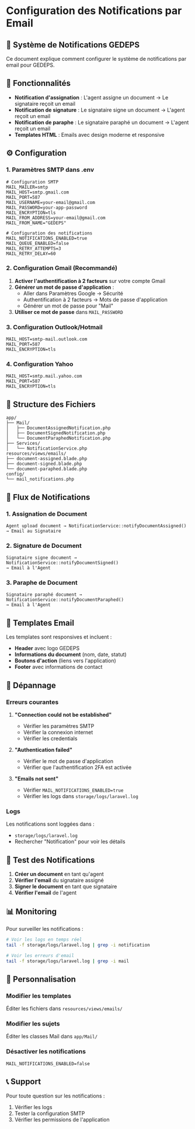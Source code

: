 # Configuration des Notifications par Email

## 📧 Système de Notifications GEDEPS

Ce document explique comment configurer le système de notifications par email pour GEDEPS.

## 🚀 Fonctionnalités

- **Notification d'assignation** : L'agent assigne un document → Le signataire reçoit un email
- **Notification de signature** : Le signataire signe un document → L'agent reçoit un email
- **Notification de paraphe** : Le signataire paraphé un document → L'agent reçoit un email
- **Templates HTML** : Emails avec design moderne et responsive

## ⚙️ Configuration

### 1. Paramètres SMTP dans .env

```env
# Configuration SMTP
MAIL_MAILER=smtp
MAIL_HOST=smtp.gmail.com
MAIL_PORT=587
MAIL_USERNAME=your-email@gmail.com
MAIL_PASSWORD=your-app-password
MAIL_ENCRYPTION=tls
MAIL_FROM_ADDRESS=your-email@gmail.com
MAIL_FROM_NAME="GEDEPS"

# Configuration des notifications
MAIL_NOTIFICATIONS_ENABLED=true
MAIL_QUEUE_ENABLED=false
MAIL_RETRY_ATTEMPTS=3
MAIL_RETRY_DELAY=60
```

### 2. Configuration Gmail (Recommandé)

1. **Activer l'authentification à 2 facteurs** sur votre compte Gmail
2. **Générer un mot de passe d'application** :
   - Aller dans Paramètres Google → Sécurité
   - Authentification à 2 facteurs → Mots de passe d'application
   - Générer un mot de passe pour "Mail"
3. **Utiliser ce mot de passe** dans `MAIL_PASSWORD`

### 3. Configuration Outlook/Hotmail

```env
MAIL_HOST=smtp-mail.outlook.com
MAIL_PORT=587
MAIL_ENCRYPTION=tls
```

### 4. Configuration Yahoo

```env
MAIL_HOST=smtp.mail.yahoo.com
MAIL_PORT=587
MAIL_ENCRYPTION=tls
```

## 📁 Structure des Fichiers

```
app/
├── Mail/
│   ├── DocumentAssignedNotification.php
│   ├── DocumentSignedNotification.php
│   └── DocumentParaphedNotification.php
├── Services/
│   └── NotificationService.php
resources/views/emails/
├── document-assigned.blade.php
├── document-signed.blade.php
└── document-paraphed.blade.php
config/
└── mail_notifications.php
```

## 🔄 Flux de Notifications

### 1. Assignation de Document
```
Agent upload document → NotificationService::notifyDocumentAssigned()
→ Email au Signataire
```

### 2. Signature de Document
```
Signataire signe document → NotificationService::notifyDocumentSigned()
→ Email à l'Agent
```

### 3. Paraphe de Document
```
Signataire paraphé document → NotificationService::notifyDocumentParaphed()
→ Email à l'Agent
```

## 🎨 Templates Email

Les templates sont responsives et incluent :
- **Header** avec logo GEDEPS
- **Informations du document** (nom, date, statut)
- **Boutons d'action** (liens vers l'application)
- **Footer** avec informations de contact

## 🐛 Dépannage

### Erreurs courantes

1. **"Connection could not be established"**
   - Vérifier les paramètres SMTP
   - Vérifier la connexion internet
   - Vérifier les credentials

2. **"Authentication failed"**
   - Vérifier le mot de passe d'application
   - Vérifier que l'authentification 2FA est activée

3. **"Emails not sent"**
   - Vérifier `MAIL_NOTIFICATIONS_ENABLED=true`
   - Vérifier les logs dans `storage/logs/laravel.log`

### Logs

Les notifications sont loggées dans :
- `storage/logs/laravel.log`
- Rechercher "Notification" pour voir les détails

## 🚀 Test des Notifications

1. **Créer un document** en tant qu'agent
2. **Vérifier l'email** du signataire assigné
3. **Signer le document** en tant que signataire
4. **Vérifier l'email** de l'agent

## 📊 Monitoring

Pour surveiller les notifications :
```bash
# Voir les logs en temps réel
tail -f storage/logs/laravel.log | grep -i notification

# Voir les erreurs d'email
tail -f storage/logs/laravel.log | grep -i mail
```

## 🔧 Personnalisation

### Modifier les templates
Éditer les fichiers dans `resources/views/emails/`

### Modifier les sujets
Éditer les classes Mail dans `app/Mail/`

### Désactiver les notifications
```env
MAIL_NOTIFICATIONS_ENABLED=false
```

## 📞 Support

Pour toute question sur les notifications :
1. Vérifier les logs
2. Tester la configuration SMTP
3. Vérifier les permissions de l'application
